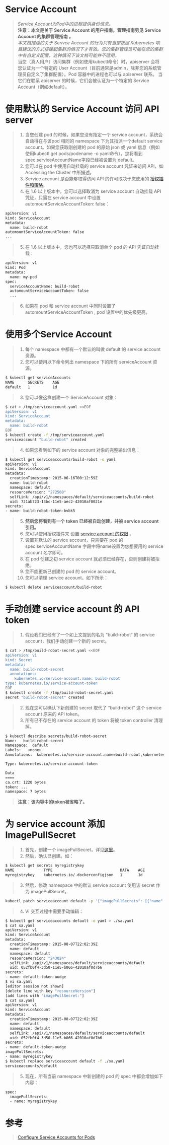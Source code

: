 # Service Account
> _Service Account为Pod中的进程提供身份信息。_   
> **注意：本文是关于 Service Account 的用户指南，管理指南另见 Service Account 的集群管理指南 。**   
> _本文档描述的关于 Serivce Account 的行为只有当您按照 Kubernetes 项目建议的方式搭建起集群的情况下才有效。您的集群管理员可能在您的集群中有自定义配置，这种情况下该文档可能并不适用。_   
当您（真人用户）访问集群（例如使用kubectl命令）时，apiserver 会将您认证为一个特定的 User Account（目前通常是admin，除非您的系统管理员自定义了集群配置）。Pod 容器中的进程也可以与 apiserver 联系。 当它们在联系 apiserver 的时候，它们会被认证为一个特定的 Service Account（例如default）。   

# 使用默认的 Service Account 访问 API server
> 1. 当您创建 pod 的时候，如果您没有指定一个 service account，系统会自动得在与该pod 相同的 namespace 下为其指派一个default service account。如果您获取刚创建的 pod 的原始 json 或 yaml 信息（例如使用kubectl get pods/podename -o yaml命令），您将看到spec.serviceAccountName字段已经被设置为 default。   
> 2. 您可以在 pod 中使用自动挂载的 service account 凭证来访问 API，如 Accessing the Cluster 中所描述。   
> 3. Service account 是否能够取得访问 API 的许可取决于您使用的 [授权插件和策略](https://kubernetes.io/docs/reference/access-authn-authz/authorization/#a-quick-note-on-service-accounts)。   
> 4. 在 1.6 以上版本中，您可以选择取消为 service account 自动挂载 API 凭证，只需在 service account 中设置 automountServiceAccountToken: false：   
```bash
apiVersion: v1
kind: ServiceAccount
metadata:
  name: build-robot
automountServiceAccountToken: false
...
```
> 5. 在 1.6 以上版本中，您也可以选择只取消单个 pod 的 API 凭证自动挂载：   
```bash
apiVersion: v1
kind: Pod
metadata:
  name: my-pod
spec:
  serviceAccountName: build-robot
  automountServiceAccountToken: false
  ...
```
> 6. 如果在 pod 和 service account 中同时设置了 automountServiceAccountToken , pod 设置中的优先级更高。

# 使用多个Service Account
> 1. 每个 namespace 中都有一个默认的叫做 default 的 service account 资源。   
> 2. 您可以使用以下命令列出 namespace 下的所有 serviceAccount 资源。   
```bash
$ kubectl get serviceAccounts
NAME      SECRETS    AGE
default   1          1d
```
> 3. 您可以像这样创建一个 ServiceAccount 对象：   
```bash
$ cat > /tmp/serviceaccount.yaml <<EOF
apiVersion: v1
kind: ServiceAccount
metadata:
  name: build-robot
EOF
$ kubectl create -f /tmp/serviceaccount.yaml
serviceaccount "build-robot" created
```
> 4. 如果您看到如下的 service account 对象的完整输出信息：   
```bash
$ kubectl get serviceaccounts/build-robot -o yaml
apiVersion: v1
kind: ServiceAccount
metadata:
  creationTimestamp: 2015-06-16T00:12:59Z
  name: build-robot
  namespace: default
  resourceVersion: "272500"
  selfLink: /api/v1/namespaces/default/serviceaccounts/build-robot
  uid: 721ab723-13bc-11e5-aec2-42010af0021e
secrets:
- name: build-robot-token-bvbk5
```
> 5. **然后您将看到有一个 token 已经被自动创建，并被 service account 引用。**   
> 6. 您可以使用授权插件来 设置 [service account 的权限](https://kubernetes.io/docs/reference/access-authn-authz/authorization/#a-quick-note-on-service-accounts) 。   
> 7. 设置非默认的 service account，只需要在 pod 的spec.serviceAccountName 字段中将name设置为您想要用的 service account 名字即可。   
> 8. 在 pod 创建之初 service account 就必须已经存在，否则创建将被拒绝。   
> 9. 您不能更新已创建的 pod 的 service account。   
> 10. 您可以清理 service account，如下所示：   
```bash
$ kubectl delete serviceaccount/build-robot
```

# 手动创建 service account 的 API token
> 1. 假设我们已经有了一个如上文提到的名为 ”build-robot“ 的 service account，我们手动创建一个新的 secret。   
```bash
$ cat > /tmp/build-robot-secret.yaml <<EOF
apiVersion: v1
kind: Secret
metadata:
  name: build-robot-secret
  annotations: 
    kubernetes.io/service-account.name: build-robot
type: kubernetes.io/service-account-token
EOF
$ kubectl create -f /tmp/build-robot-secret.yaml
secret "build-robot-secret" created
```
> 2. 现在您可以确认下新创建的 secret 取代了 “build-robot” 这个 service account 原来的 API token。   
> 3. 所有已不存在的 service account 的 token 将被 token controller 清理掉。   
```bash
$ kubectl describe secrets/build-robot-secret 
Name:   build-robot-secret
Namespace:  default
Labels:   <none>
Annotations:  kubernetes.io/service-account.name=build-robot,kubernetes.io/service-account.uid=870ef2a5-35cf-11e5-8d06-005056b45392

Type: kubernetes.io/service-account-token

Data
====
ca.crt: 1220 bytes
token: ...
namespace: 7 bytes
```
> **注意：该内容中的token被省略了。**

# 为 service account 添加 ImagePullSecret
> 1. 首先，创建一个 imagePullSecret，详见[这里](https://kubernetes.io/docs/concepts/containers/images/#specifying-imagepullsecrets-on-a-pod)。   
> 2. 然后，确认已创建。如：   
```bash
$ kubectl get secrets myregistrykey
NAME             TYPE                              DATA    AGE
myregistrykey    kubernetes.io/.dockerconfigjson   1       1d
```
> 3. 然后，修改 namespace 中的默认 service account 使用该 secret 作为 imagePullSecret。   
```bash
kubectl patch serviceaccount default -p '{"imagePullSecrets": [{"name": "myregistrykey"}]}'
```
> 4. Vi 交互过程中需要手动编辑：   
```bash
$ kubectl get serviceaccounts default -o yaml > ./sa.yaml
$ cat sa.yaml
apiVersion: v1
kind: ServiceAccount
metadata:
  creationTimestamp: 2015-08-07T22:02:39Z
  name: default
  namespace: default
  resourceVersion: "243024"
  selfLink: /api/v1/namespaces/default/serviceaccounts/default
  uid: 052fb0f4-3d50-11e5-b066-42010af0d7b6
secrets:
- name: default-token-uudge
$ vi sa.yaml
[editor session not shown]
[delete line with key "resourceVersion"]
[add lines with "imagePullSecret:"]
$ cat sa.yaml
apiVersion: v1
kind: ServiceAccount
metadata:
  creationTimestamp: 2015-08-07T22:02:39Z
  name: default
  namespace: default
  selfLink: /api/v1/namespaces/default/serviceaccounts/default
  uid: 052fb0f4-3d50-11e5-b066-42010af0d7b6
secrets:
- name: default-token-uudge
imagePullSecrets:
- name: myregistrykey
$ kubectl replace serviceaccount default -f ./sa.yaml
serviceaccounts/default
```
> 5. 现在，所有当前 namespace 中新创建的 pod 的 spec 中都会增加如下内容：   
```bash
spec:
  imagePullSecrets:
  - name: myregistrykey
```

# 参考
> [Configure Service Accounts for Pods](https://kubernetes.io/docs/tasks/configure-pod-container/configure-service-account/)



